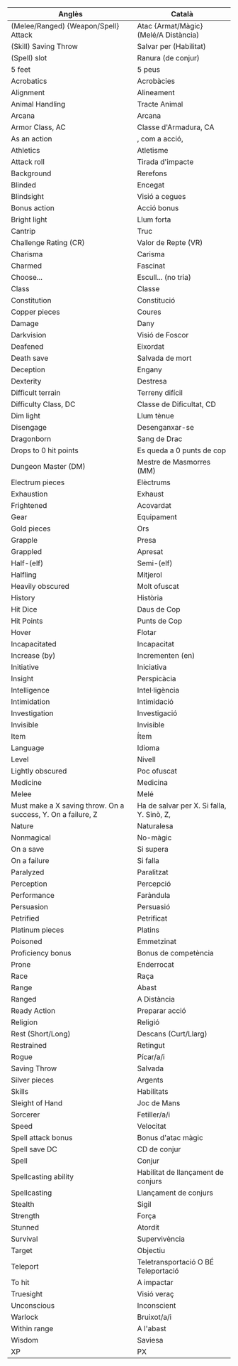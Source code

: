 |Anglès|Català|
|---|---|
|(Melee/Ranged) {Weapon/Spell} Attack|Atac {Armat/Màgic} (Melé/A Distància)
|(Skill) Saving Throw|Salvar per (Habilitat)
|(Spell) slot|Ranura (de conjur)
|5 feet|5 peus
|Acrobatics|Acrobàcies
|Alignment|Alineament
|Animal Handling|Tracte Animal
|Arcana|Arcana
|Armor Class, AC|Classe d'Armadura, CA
|As an action|, com a acció,
|Athletics|Atletisme
|Attack roll|Tirada d'impacte
|Background|Rerefons
|Blinded|Encegat
|Blindsight|Visió a cegues
|Bonus action|Acció bonus
|Bright light|Llum forta
|Cantrip| Truc
|Challenge Rating (CR)|Valor de Repte (VR)
|Charisma|Carisma
|Charmed|Fascinat
|Choose...|Escull... (no tria)
|Class|Classe
|Constitution|Constitució
|Copper pieces|Coures
|Damage|Dany
|Darkvision|Visió de Foscor
|Deafened|Eixordat
|Death save|Salvada de mort
|Deception|Engany
|Dexterity|Destresa|
|Difficult terrain|Terreny difícil
|Difficulty Class, DC|Classe de Dificultat, CD
|Dim light|Llum tènue
|Disengage|Desenganxar-se
|Dragonborn|Sang de Drac
|Drops to 0 hit points|Es queda a 0 punts de cop
|Dungeon Master (DM)|Mestre de Masmorres (MM)
|Electrum pieces|Elèctrums
|Exhaustion|Exhaust
|Frightened|Acovardat
|Gear|Equipament
|Gold pieces|Ors
|Grapple|Presa
|Grappled|Apresat
|Half-(elf)|Semi-(elf)
|Halfling|Mitjerol
|Heavily obscured|Molt ofuscat
|History|Història
|Hit Dice|Daus de Cop
|Hit Points|Punts de Cop
|Hover|Flotar
|Incapacitated|Incapacitat
|Increase (by)|Incrementen (en)
|Initiative|Iniciativa
|Insight|Perspicàcia
|Intelligence|Intel·ligència
|Intimidation|Intimidació
|Investigation|Investigació
|Invisible|Invisible
|Item|Ítem
|Language|Idioma
|Level|Nivell
|Lightly obscured|Poc ofuscat
|Medicine|Medicina
|Melee|Melé
|Must make a X saving throw. On a success, Y. On a failure, Z|Ha de salvar per X. Si falla, Y. Sinò, Z,
|Nature|Naturalesa
|Nonmagical|No-màgic
|On a save|Si supera
|On a failure|Si falla
|Paralyzed|Paralitzat
|Perception|Percepció
|Performance|Faràndula
|Persuasion|Persuasió
|Petrified|Petrificat
|Platinum pieces|Platins
|Poisoned|Emmetzinat
|Proficiency bonus|Bonus de competència
|Prone|Enderrocat
|Race|Raça
|Range|Abast
|Ranged|A Distància
|Ready Action|Preparar acció
|Religion|Religió
|Rest (Short/Long)|Descans (Curt/Llarg)
|Restrained|Retingut
|Rogue|Pícar/a/i
|Saving Throw|Salvada
|Silver pieces|Argents
|Skills|Habilitats
|Sleight of Hand|Joc de Mans
|Sorcerer|Fetiller/a/i
|Speed|Velocitat
|Spell attack bonus|Bonus d'atac màgic
|Spell save DC|CD de conjur
|Spell|Conjur
|Spellcasting ability|Habilitat de llançament de conjurs
|Spellcasting|Llançament de conjurs
|Stealth|Sigil
|Strength|Força|
|Stunned|Atordit
|Survival|Supervivència
|Target|Objectiu
|Teleport|Teletransportació O BÉ Teleportació
|To hit|A impactar
|Truesight|Visió veraç
|Unconscious|Inconscient
|Warlock|Bruixot/a/i
|Within range|A l'abast
|Wisdom|Saviesa
|XP|PX
